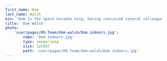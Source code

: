 ```yaml
---
first_name: Dom
last_name: Walsh
bio: 'Dom is the Spark karaoke king, having convinced several colleagues and client contacts to put their vocal chords to use over the years. A member of the team since 2008, the former videogame journalist (and Z-list Japanese celebrity) knows how to punch the buttons in the right order to power up and create stories that journalists find interesting, and convey key client messages. Just don’t get into a conversation with him about Waitrose: you’ll never get away...'
title: 'Dom Walsh'
photo:
    'user/pages/09.Team/dom-walsh/Dom indoors.jpg':
        name: 'Dom indoors.jpg'
        type: image/jpeg
        size: 125887
        path: 'user/pages/09.Team/dom-walsh/Dom indoors.jpg'
---
```


